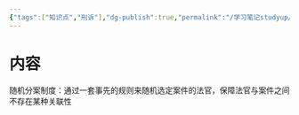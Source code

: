 ```yaml
---
{"tags":["知识点","刑诉"],"dg-publish":true,"permalink":"/学习笔记studyup/刑事诉讼法/法官法定原则/","dgPassFrontmatter":true,"created":"2024-11-10T20:16:19.018+08:00","updated":"2024-11-10T20:16:25.784+08:00"}
---
```


# 内容
随机分案制度：通过一套事先的规则来随机选定案件的法官，保障法官与案件之间不存在某种关联性